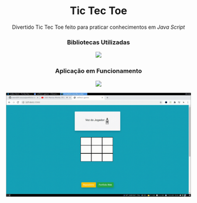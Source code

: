 <h1 align="center">Tic Tec Toe</h1>

<p align="center"> Divertido Tic Tec Toe feito para praticar conhecimentos em <em>Java Script</em></p>

<h3 align="center">Bibliotecas Utilizadas</h3>
<p align="center">
<a href="https://getbootstrap.com/" target="_blank"><img src="https://img.shields.io/static/v1?label=bootstrap&message=Style-API&color=rgb(138,43,226)&style=for-the-badge&logo=ghost"></a>
</p>

<h3 align="center"> Aplicação em Funcionamento </h3>
 <p align="center" ><a href="https://wend3ll-souza.github.io/TicTecToe/" target="_blank"><img src="https://img.shields.io/static/v1?label=Deploy&message=Go_To_App&color=rgb(0,255,0)&style=for-the-badge&logo=ghost"></a></p>
 
 <p align="center"><img src="./tictec.gif" alt="example image"></p>
